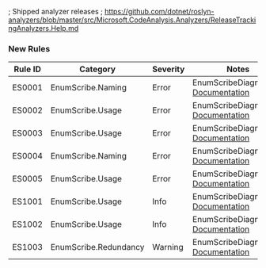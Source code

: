 ﻿; Shipped analyzer releases
; https://github.com/dotnet/roslyn-analyzers/blob/master/src/Microsoft.CodeAnalysis.Analyzers/ReleaseTrackingAnalyzers.Help.md

### New Rules
Rule ID | Category | Severity | Notes
--------|----------|----------|-------
ES0001 | EnumScribe.Naming | Error | EnumScribeDiagnostics, [Documentation](https://github.com/TonuFish/EnumScribe/blob/master/docs/analyzers/ES0001.md)
ES0002 | EnumScribe.Usage | Error | EnumScribeDiagnostics, [Documentation](https://github.com/TonuFish/EnumScribe/blob/master/docs/analyzers/ES0002.md)
ES0003 | EnumScribe.Usage | Error | EnumScribeDiagnostics, [Documentation](https://github.com/TonuFish/EnumScribe/blob/master/docs/analyzers/ES0003.md)
ES0004 | EnumScribe.Naming | Error | EnumScribeDiagnostics, [Documentation](https://github.com/TonuFish/EnumScribe/blob/master/docs/analyzers/ES0004.md)
ES0005 | EnumScribe.Usage | Error | EnumScribeDiagnostics, [Documentation](https://github.com/TonuFish/EnumScribe/blob/master/docs/analyzers/ES0005.md)
ES1001 | EnumScribe.Usage | Info | EnumScribeDiagnostics, [Documentation](https://github.com/TonuFish/EnumScribe/blob/master/docs/analyzers/ES1001.md)
ES1002 | EnumScribe.Usage | Info | EnumScribeDiagnostics, [Documentation](https://github.com/TonuFish/EnumScribe/blob/master/docs/analyzers/ES1002.md)
ES1003 | EnumScribe.Redundancy | Warning | EnumScribeDiagnostics, [Documentation](https://github.com/TonuFish/EnumScribe/blob/master/docs/analyzers/ES1003.md)